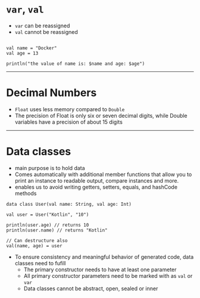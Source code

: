 # `var`, `val`

- `var` can be reassigned
- `val` cannot be reassigned

```

val name = "Docker"
val age = 13

println("the value of name is: $name and age: $age")

```

---

# Decimal Numbers

- `Float` uses less memory compared to `Double`
- The precision of Float is only six or seven decimal digits, while Double variables have a precision of about 15 digits

---

# Data classes

- main purpose is to hold data
- Comes automatically with additional member functions that allow you to print an instance to readable output, compare instances and more.
- enables us to avoid writing getters, setters, equals, and hashCode methods

```
data class User(val name: String, val age: Int)

val user = User("Kotlin", "10")

println(user.age) // returns 10
println(user.name) // returns "Kotlin"

// Can destructure also
val(name, age) = user

```

- To ensure consistency and meaningful behavior of generated code, data classes need to fufill
  - The primary constructor needs to have at least one parameter
  - All primary constructor parameters need to be marked with as `val` or `var`
  - Data classes cannot be abstract, open, sealed or inner